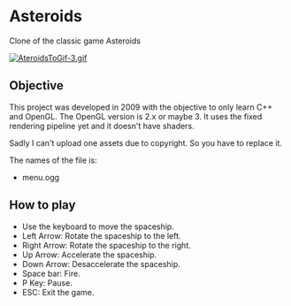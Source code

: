 # Asteroids
Clone of the classic game Asteroids

[![AteroidsToGif-3.gif](https://s1.gifyu.com/images/AteroidsToGif-3.gif)](https://gifyu.com/image/Sw8hw)

Objective
-----------------------------
This project was developed in 2009 with the objective to only learn C++ and OpenGL. The OpenGL version is 2.x or maybe 3. It uses the fixed rendering pipeline yet and it doesn't have shaders.

Sadly I can't upload one assets due to copyright. So you have to replace it. 

The names of the file is:
- menu.ogg

How to play
-----------------------------
- Use the keyboard to move the spaceship.
- Left Arrow: Rotate the spaceship to the left.
- Right Arrow: Rotate the spaceship to the right.
- Up Arrow: Accelerate the spaceship.
- Down Arrow: Desaccelerate the spaceship.
- Space bar: Fire.
- P Key: Pause.
- ESC: Exit the game.

